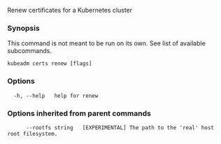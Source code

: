 
Renew certificates for a Kubernetes cluster

### Synopsis

This command is not meant to be run on its own. See list of available subcommands.

```
kubeadm certs renew [flags]
```

### Options

```
  -h, --help   help for renew
```

### Options inherited from parent commands

```
      --rootfs string   [EXPERIMENTAL] The path to the 'real' host root filesystem.
```
